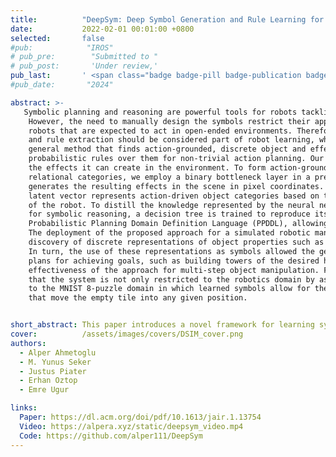 ```yaml
---
title:          "DeepSym: Deep Symbol Generation and Rule Learning for Planning from Unsupervised Robot Interaction"
date:           2022-02-01 00:01:00 +0800
selected:       false
#pub:            "IROS"
# pub_pre:        "Submitted to "
# pub_post:       'Under review,'
pub_last:       ' <span class="badge badge-pill badge-publication badge-success">JAIR 2022 - Accepted</span>'
#pub_date:       "2024"

abstract: >-
   Symbolic planning and reasoning are powerful tools for robots tackling complex tasks.
    However, the need to manually design the symbols restrict their applicability, especially for
    robots that are expected to act in open-ended environments. Therefore symbol formation
    and rule extraction should be considered part of robot learning, which, when done properly, will offer scalability, flexibility, and robustness. Towards this goal, we propose a novel
    general method that finds action-grounded, discrete object and effect categories and builds
    probabilistic rules over them for non-trivial action planning. Our robot interacts with objects using an initial action repertoire that is assumed to be acquired earlier and observes
    the effects it can create in the environment. To form action-grounded object, effect, and
    relational categories, we employ a binary bottleneck layer in a predictive, deep encoder-decoder network that takes the image of the scene and the action applied as input, and
    generates the resulting effects in the scene in pixel coordinates. After learning, the binary
    latent vector represents action-driven object categories based on the interaction experience
    of the robot. To distill the knowledge represented by the neural network into rules useful
    for symbolic reasoning, a decision tree is trained to reproduce its decoder function. Probabilistic rules are extracted from the decision paths of the tree and are represented in the
    Probabilistic Planning Domain Definition Language (PPDDL), allowing off-the-shelf planners to operate on the knowledge extracted from the sensorimotor experience of the robot.
    The deployment of the proposed approach for a simulated robotic manipulator enabled the
    discovery of discrete representations of object properties such as ‘rollable’ and ‘insertable’.
    In turn, the use of these representations as symbols allowed the generation of effective
    plans for achieving goals, such as building towers of the desired height, demonstrating the
    effectiveness of the approach for multi-step object manipulation. Finally, we demonstrate
    that the system is not only restricted to the robotics domain by assessing its applicability
    to the MNIST 8-puzzle domain in which learned symbols allow for the generation of plans
    that move the empty tile into any given position.


short_abstract: This paper introduces a novel framework for learning symbolic representations and probabilistic rules directly from a robot’s interaction experience. Using a deep encoder-decoder with a binary bottleneck, the system forms action-grounded object and effect categories from visual observations. It distills these representations into symbolic rules using decision trees, enabling automated planning via Probabilistic PDDL. The approach discovers intuitive concepts like "rollable" and "insertable," and demonstrates effectiveness in multi-step manipulation tasks and symbolic planning domains beyond robotics, such as the MNIST 8-puzzle.
cover:          /assets/images/covers/DSIM_cover.png
authors:
  - Alper Ahmetoglu
  - M. Yunus Seker
  - Justus Piater
  - Erhan Oztop
  - Emre Ugur

links:
  Paper: https://dl.acm.org/doi/pdf/10.1613/jair.1.13754
  Video: https://alpera.xyz/static/deepsym_video.mp4
  Code: https://github.com/alper111/DeepSym
---
```


